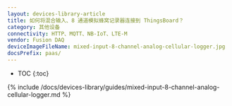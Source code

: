 ```yaml
---
layout: devices-library-article
title: 如何将混合输入、8 通道模拟蜂窝记录器连接到 ThingsBoard？
category: 其他设备
connectivity: HTTP、MQTT、NB-IoT、LTE-M
vendor: Fusion DAQ
deviceImageFileName: mixed-input-8-channel-analog-cellular-logger.jpg
docsPrefix: paas/
---
```


* TOC
{:toc}

{% include /docs/devices-library/guides/mixed-input-8-channel-analog-cellular-logger.md %}